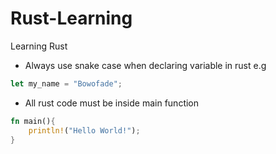 # Rust-Learning
Learning Rust

- Always use snake case when declaring variable in rust e.g 
```rs 
let my_name = "Bowofade";
```

- All rust code must be inside main function

```rs 
fn main(){
    println!("Hello World!");
}
```
